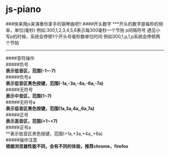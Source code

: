 # js-piano
###快来用js来演奏你拿手的钢琴曲吧!!
####开头数字
***开头的数字是每秒的频率，单位(毫秒)
例如:300,1,2,3,4,5,6表示每300毫秒一个节拍
p间隔符号
遇见小写p的时候，系统会停顿1个开头号毫秒数单位时间
例如300,1,p,1,p系统会停顿两个节拍<br />
***
####音符操作<br />
#####负号<br />
**表示低音区，范围(-1~-7)**<br />
#####负号a<br />
**表示低音区黑色按键，范围(-1a,-3a,-4a,-6a,-7a)**<br />
#####无符号<br />
**表示中音区，范围(1~7)**<br />
#####无符号a<br />
**表示低音区黑色按键，范围(1a,3a,4a,,6a,7a)**<br />
#####正号<br />
**表示高音区，范围(+1~+7)**<br />
#####正号a<br />
**表示低音区黑色按键，范围(+1a,+3a,+4a,,+6a)<br />
#####操作注意<br />
**根据浏览器性能不同，会有不同的体验，推荐chrome，firefox<br />**
